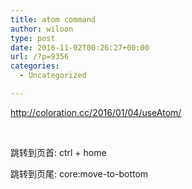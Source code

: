 ```yaml
---
title: atom command
author: wiloon
type: post
date: 2016-11-02T00:26:27+00:00
url: /?p=9356
categories:
  - Uncategorized

---
```

http://coloration.cc/2016/01/04/useAtom/

&nbsp;

跳转到页首: ctrl + home
  
跳转到页尾: core:move-to-bottom